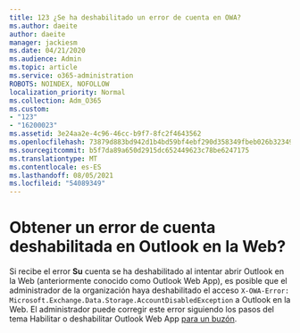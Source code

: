 ```yaml
---
title: 123 ¿Se ha deshabilitado un error de cuenta en OWA?
ms.author: daeite
author: daeite
manager: jackiesm
ms.date: 04/21/2020
ms.audience: Admin
ms.topic: article
ms.service: o365-administration
ROBOTS: NOINDEX, NOFOLLOW
localization_priority: Normal
ms.collection: Adm_O365
ms.custom:
- "123"
- "16200023"
ms.assetid: 3e24aa2e-4c96-46cc-b9f7-8fc2f4643562
ms.openlocfilehash: 73879d883bd942d1b4bd59bf4ebf290d358349fbeb026b3234934319014d21af
ms.sourcegitcommit: b5f7da89a650d2915dc652449623c78be6247175
ms.translationtype: MT
ms.contentlocale: es-ES
ms.lasthandoff: 08/05/2021
ms.locfileid: "54089349"
---
```

# <a name="getting-an-account-disabled-error-in-outlook-on-the-web"></a>Obtener un error de cuenta deshabilitada en Outlook en la Web?

Si recibe el error **Su** cuenta se ha deshabilitado al intentar abrir Outlook en la Web (anteriormente conocido como Outlook Web App), es posible que el administrador de la organización haya deshabilitado el acceso `X-OWA-Error: Microsoft.Exchange.Data.Storage.AccountDisabledException` a Outlook en la Web. El administrador puede corregir este error siguiendo los pasos del tema Habilitar o deshabilitar Outlook Web App [para un buzón](https://technet.microsoft.com/library/bb124124%28v=exchg.150%29.aspx).